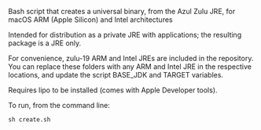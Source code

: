 Bash script that creates a universal binary, from the Azul Zulu JRE, for macOS ARM (Apple Silicon) and Intel architectures

Intended for distribution as a private JRE with applications; the resulting package is a JRE only.

For convenience, zulu-19 ARM and Intel JREs are included in the repository. You can replace these folders with any ARM and Intel JRE in the respective locations, and update the script BASE_JDK and TARGET variables.

Requires lipo to be installed (comes with Apple Developer tools).

To run, from the command line:

    sh create.sh
